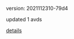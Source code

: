 version: 2021112310-79d4

updated 1 avds

[details](https://github.com/0x74f917491bfa7ebfa379/ali_avd_db/blob/master/change_log/2021/11/23/10/79d4.txt)